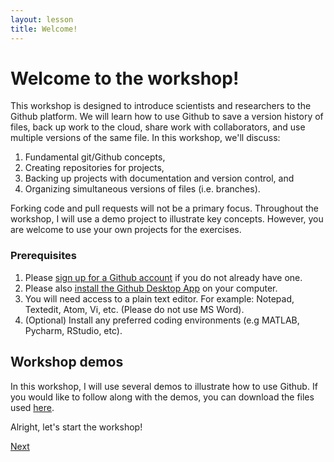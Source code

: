 ```yaml
---
layout: lesson
title: Welcome!
---
```


# Welcome to the workshop!

This workshop is designed to introduce scientists and researchers to the Github platform. We will learn how to use Github to save a version history of files, back up work to the cloud, share work with collaborators, and use multiple versions of the same file. In this workshop, we'll discuss:

1. Fundamental git/Github concepts,
2. Creating repositories for projects,
3. Backing up projects with documentation and version control, and
4. Organizing simultaneous versions of files (i.e. branches).

Forking code and pull requests will not be a primary focus. Throughout the workshop, I will use a demo project to illustrate key concepts. However, you are welcome to use your own projects for the exercises.

### Prerequisites

1. Please [sign up for a Github account](https://github.com) if you do not already have one.
2. Please also [install the Github Desktop App](https://desktop.github.com/) on your computer.
3. You will need access to a plain text editor. For example: Notepad, Textedit, Atom, Vi, etc. (Please do not use MS Word).
4. (Optional) Install any preferred coding environments (e.g MATLAB, Pycharm, RStudio, etc).

## Workshop demos

In this workshop, I will use several demos to illustrate how to use Github. If you would like to follow along with the demos, you can download the files used <a href="../demo-files/demo-files.zip" download>here</a>.


Alright, let's start the workshop!

[Next](01-why-github)
